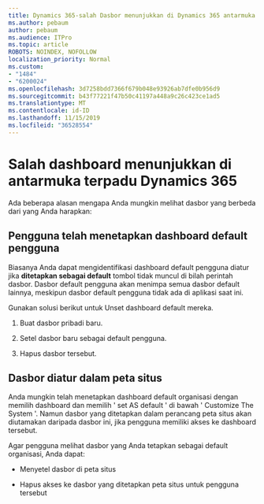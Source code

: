 ```yaml
---
title: Dynamics 365-salah Dasbor menunjukkan di Dynamics 365 antarmuka terpadu
ms.author: pebaum
author: pebaum
ms.audience: ITPro
ms.topic: article
ROBOTS: NOINDEX, NOFOLLOW
localization_priority: Normal
ms.custom:
- "1484"
- "6200024"
ms.openlocfilehash: 3d7258bdd7366f679b048e93926ab7dfe0b956d9
ms.sourcegitcommit: b43f77221f47b50c41197a448a9c26c423ce1ad5
ms.translationtype: MT
ms.contentlocale: id-ID
ms.lasthandoff: 11/15/2019
ms.locfileid: "36528554"
---
```

# <a name="wrong-dashboard-shows-in-dynamics-365-unified-interface"></a>Salah dashboard menunjukkan di antarmuka terpadu Dynamics 365

Ada beberapa alasan mengapa Anda mungkin melihat dasbor yang berbeda dari yang Anda harapkan:

## <a name="the-user-has-set-a-user-default-dashboard"></a>Pengguna telah menetapkan dashboard default pengguna 

Biasanya Anda dapat mengidentifikasi dashboard default pengguna diatur jika **ditetapkan sebagai default** tombol tidak muncul di bilah perintah dasbor. Dasbor default pengguna akan menimpa semua dasbor default lainnya, meskipun dasbor default pengguna tidak ada di aplikasi saat ini.

Gunakan solusi berikut untuk Unset dashboard default mereka.

1. Buat dasbor pribadi baru.

2. Setel dasbor baru sebagai default pengguna.

3. Hapus dasbor tersebut.

## <a name="the-dashboard-is-set-in-the-sitemap"></a>Dasbor diatur dalam peta situs

Anda mungkin telah menetapkan dashboard default organisasi dengan memilih dashboard dan memilih ' set AS default ' di bawah ' Customize The System '. Namun dasbor yang ditetapkan dalam perancang peta situs akan diutamakan daripada dasbor ini, jika pengguna memiliki akses ke dashboard tersebut.

Agar pengguna melihat dasbor yang Anda tetapkan sebagai default organisasi, Anda dapat:

* Menyetel dasbor di peta situs

* Hapus akses ke dasbor yang ditetapkan peta situs untuk pengguna tersebut
